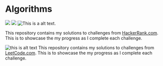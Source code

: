 # Algorithms    
![](https://img.shields.io/github/last-commit/HerndonE/HackerRank-Algorithms) ![](https://img.shields.io/github/languages/top/HerndonE/HackerRank-Algorithms)
![This is a alt text.](https://neiu.acm.org/wp-content/uploads/2014/11/hackerrank.png)

This repository contains my solutions to challenges from [HackerRank.com](https://www.hackerrank.com/). This is to showcase the my progress as I complete each challenge.

![this is alt text](https://upload.wikimedia.org/wikipedia/commons/thumb/0/0a/LeetCode_Logo_black_with_text.svg/1280px-LeetCode_Logo_black_with_text.svg.png)
This repository contains my solutions to challenges from [LeetCode.com](https://leetcode.com/). This is to showcase the my progress as I complete each challenge.